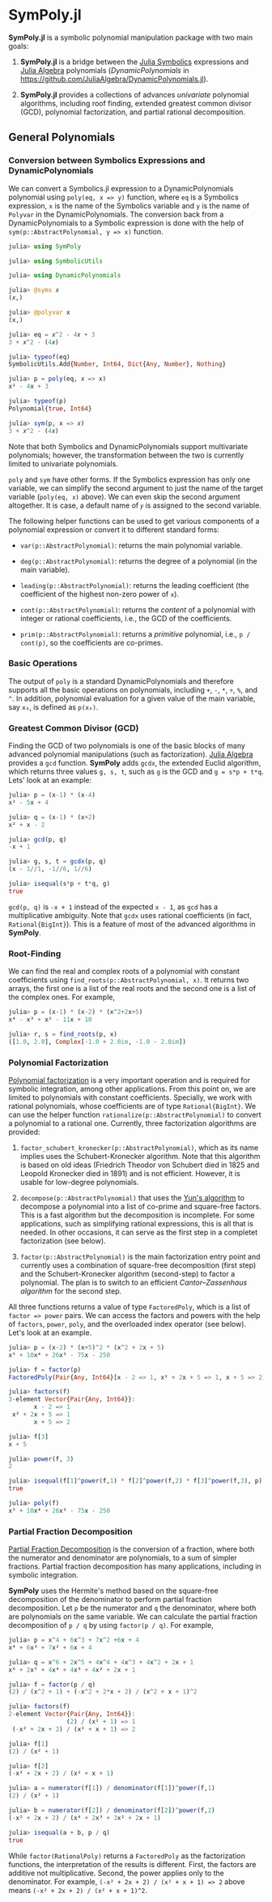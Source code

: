 # SymPoly.jl

**SymPoly.jl** is a symbolic polynomial manipulation package with two main goals:

1. **SymPoly.jl** is a bridge between the [Julia Symbolics](https://github.com/JuliaSymbolics/Symbolics.jl) expressions and [Julia Algebra](https://github.com/JuliaAlgebra) polynomials (*DynamicPolynomials* in https://github.com/JuliaAlgebra/DynamicPolynomials.jl).

2. **SymPoly.jl** provides a collections of advances *univariate* polynomial algorithms, including roof finding, extended greatest common divisor (GCD), polynomial factorization, and partial rational decomposition.

## General Polynomials

### Conversion between Symbolics Expressions and DynamicPolynomials

We can convert a Symbolics.jl expression to a DynamicPolynomials polynomial using `poly(eq, x => y)` function, where `eq` is a Symbolics expression, `x` is the name of the Symbolics variable and `y` is the name of `Polyvar` in the DynamicPolynomials. The conversion back from a DynamicPolynomials to a Symbolic expression is done with the help of `sym(p::AbstractPolynomial, y => x)` function.

```julia
julia> using SymPoly

julia> using SymbolicUtils

julia> using DynamicPolynomials

julia> @syms 𝑥
(𝑥,)

julia> @polyvar x
(x,)

julia> eq = 𝑥^2 - 4𝑥 + 3
3 + 𝑥^2 - (4𝑥)

julia> typeof(eq)
SymbolicUtils.Add{Number, Int64, Dict{Any, Number}, Nothing}

julia> p = poly(eq, 𝑥 => x)
x² - 4x + 3

julia> typeof(p)
Polynomial{true, Int64}

julia> sym(p, x => 𝑥)
3 + 𝑥^2 - (4𝑥)
```

Note that both Symbolics and DynamicPolynomials support multivariate polynomials; however, the transformation between the two is currently limited to univariate polynomials.

`poly` and `sym` have other forms. If the Symbolics expression has only one variable, we can simplify the second argument to just the name of the target variable (`poly(eq, 𝑥)` above). We can even skip the second argument altogether. It is case, a default name of `𝑦` is assigned to the second variable.

The following helper functions can be used to get various components of a polynomial expression or convert it to different standard forms:

* `var(p::AbstractPolynomial)`: returns the main polynomial variable.

* `deg(p::AbstractPolynomial)`: returns the degree of a polynomial (in the main variable).

* `leading(p::AbstractPolynomial)`: returns the leading coefficient (the coefficient of the highest non-zero power of `x`).

* `cont(p::AbstractPolynomial)`: returns the *content* of a polynomial with integer or rational coefficients, i.e., the GCD of the coefficients.

* `prim(p::AbstractPolynomial)`: returns a *primitive* polynomial, i.e., `p / cont(p)`, so the coefficients are co-primes.

### Basic Operations

The output of `poly` is a standard DynamicPolynomials and therefore supports all the basic operations on polynomials, including `+`, `-`, `*`, `÷`, `%`, and `^`. In addition, polynomial evaluation for a given value of the main variable, say `x₀`, is defined as `p(x₀)`.

### Greatest Common Divisor (GCD)

Finding the GCD of two polynomials is one of the basic blocks of many advanced polynomial manipulations (such as factorization). [Julia Algebra](https://github.com/JuliaAlgebra) provides a `gcd` function. **SymPoly** adds `gcdx`, the extended Euclid algorithm, which returns three values `g, s, t`, such as `g` is the GCD and `g = s*p + t*q`. Lets' look at an example:

```julia
julia> p = (x-1) * (x-4)
x² - 5x + 4

julia> q = (x-1) * (x+2)
x² + x - 2

julia> gcd(p, q)
-x + 1

julia> g, s, t = gcdx(p, q)
(x - 1//1, -1//6, 1//6)

julia> isequal(s*p + t*q, g)
true

```

`gcd(p, q)` is `-x + 1` instead of the expected `x - 1`, as `gcd` has a multiplicative ambiguity. Note that `gcdx` uses rational coefficients (in fact, `Rational{BigInt}`). This is a feature of most of the advanced algorithms in **SymPoly**.

### Root-Finding

We can find the real and complex roots of a polynomial with constant coefficients using `find_roots(p::AbstractPolynomial, x)`. It returns two arrays, the first one is a list of the real roots and the second one is a list of the complex ones. For example,

```julia
julia> p = (x-1) * (x-2) * (x^2+2x+5)
x⁴ - x³ + x² - 11x + 10

julia> r, s = find_roots(p, x)
([1.0, 2.0], Complex[-1.0 + 2.0im, -1.0 - 2.0im])
```

### Polynomial Factorization

[Polynomial factorization](https://en.wikipedia.org/wiki/Factorization_of_polynomials) is a very important operation and is required for symbolic integration, among other applications. From this point on, we are limited to polynomials with constant coefficients. Specially, we work with rational polynomials, whose coefficients are of type `Rational{BigInt}`. We can use the helper function `rationalize(p::AbstractPolynomial)` to convert a polynomial to a rational one. Currently, three factorization algorithms are provided:

1. `factor_schubert_kronecker(p::AbstractPolynomial)`, which as its name implies uses the Schubert-Kronecker algorithm. Note that this algorithm is based on old ideas (Friedrich Theodor von Schubert died in 1825 and Leopold Kronecker died in 1891) and is not efficient. However, it is usable for low-degree polynomials.

2. `decompose(p::AbstractPolynomial)` that uses the [Yun's algorithm](https://en.wikipedia.org/wiki/Square-free_polynomial) to decompose a polynomial into a list of co-prime and square-free factors. This is a fast algorithm but the decomposition is incomplete. For some applications, such as simplifying rational expressions, this is all that is needed. In other occasions, it can serve as the first step in a completet factorization (see below).

3. `factor(p::AbstractPolynomial)` is the main factorization entry point and currently uses a combination of square-free decomposition (first step) and the Schubert-Kronecker algorithm (second-step) to factor a polynomial. The plan is to switch to an efficient *Cantor–Zassenhaus algorithm* for the second step.

All three functions returns a value of type `FactoredPoly`, which is a list of `factor => power` pairs. We can access the factors and powers with the help of `factors`, `power`, `poly`, and the overloaded index operator (see below). Let's look at an example.

```julia
julia> p = (x-2) * (x+5)^2 * (x^2 + 2x + 5)
x⁵ + 10x⁴ + 26x³ - 75x - 250

julia> f = factor(p)
FactoredPoly(Pair{Any, Int64}[x - 2 => 1, x² + 2x + 5 => 1, x + 5 => 2])

julia> factors(f)
3-element Vector{Pair{Any, Int64}}:
       x - 2 => 1
 x² + 2x + 5 => 1
       x + 5 => 2

julia> f[3]
x + 5

julia> power(f, 3)
2

julia> isequal(f[1]^power(f,1) * f[2]^power(f,2) * f[3]^power(f,3), p)
true

julia> poly(f)
x⁵ + 10x⁴ + 26x³ - 75x - 250
```

### Partial Fraction Decomposition

[Partial Fraction Decomposition](https://en.wikipedia.org/wiki/Partial_fraction_decomposition) is the conversion of a fraction, where both the numerator and denominator are polynomials, to a sum of simpler fractions. Partial fraction decomposition has many applications, including in symbolic integration.

**SymPoly** uses the Hermite's method based on the square-free decomposition of the denominator to perform partial fraction decomposition. Let `p` be the numerator and `q` the denominator, where both are polynomials on the same variable. We can calculate the partial fraction decomposition of `p / q` by using `factor(p / q)`. For example,

```julia
julia> p = x^4 + 6x^3 + 7x^2 +6x + 4
x⁴ + 6x³ + 7x² + 6x + 4

julia> q = x^6 + 2x^5 + 4x^4 + 4x^3 + 4x^2 + 2x + 1
x⁶ + 2x⁵ + 4x⁴ + 4x³ + 4x² + 2x + 1

julia> f = factor(p / q)
(2) / (x^2 + 1) + (-x^2 + 2*x + 2) / (x^2 + x + 1)^2

julia> factors(f)
2-element Vector{Pair{Any, Int64}}:
                (2) / (x² + 1) => 1
 (-x² + 2x + 2) / (x² + x + 1) => 2

julia> f[1]
(2) / (x² + 1)

julia> f[2]
(-x² + 2x + 2) / (x² + x + 1)

julia> a = numerator(f[1]) / denominator(f[1])^power(f,1)
(2) / (x² + 1)

julia> b = numerator(f[2]) / denominator(f[2])^power(f,2)
(-x² + 2x + 2) / (x⁴ + 2x³ + 3x² + 2x + 1)

julia> isequal(a + b, p / q)
true
```

While `factor(RationalPoly)` returns a `FactoredPoly` as the factorization functions, the interpretation of the results is different. First, the factors are additive not multiplicative. Second, the power applies only to the denominator. For example, `(-x² + 2x + 2) / (x² + x + 1) => 2` above means `(-x² + 2x + 2) / (x² + x + 1)^2`.
